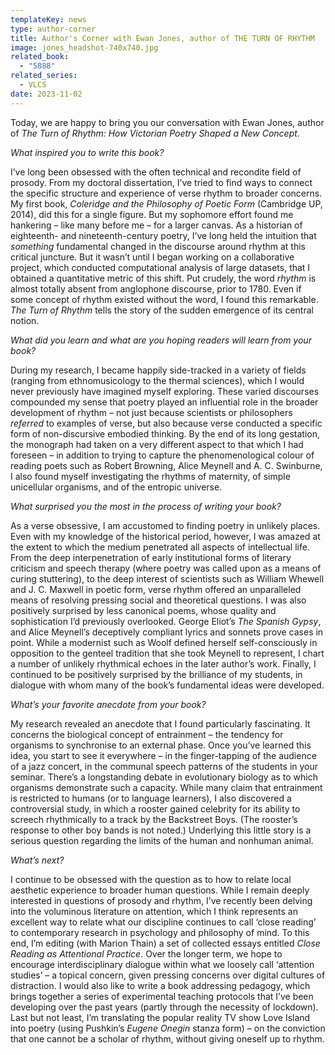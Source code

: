 ```yaml
---
templateKey: news
type: author-corner
title: Author's Corner with Ewan Jones, author of THE TURN OF RHYTHM
image: jones_headshot-740x740.jpg
related_book:
  - "5888"
related_series:
  - VLCS
date: 2023-11-02
---
```

Today, we are happy to bring you our conversation with Ewan Jones, author of *The Turn of Rhythm: How Victorian Poetry Shaped a New Concept*.

*What inspired you to write this book?* 

I’ve long been obsessed with the often technical and recondite field of prosody. From my doctoral dissertation, I’ve tried to find ways to connect the specific structure and experience of verse rhythm to broader concerns. My first book, *Coleridge and the Philosophy of Poetic Form* (Cambridge UP, 2014), did this for a single figure. But my sophomore effort found me hankering – like many before me – for a larger canvas. As a historian of eighteenth- and nineteenth-century poetry, I’ve long held the intuition that *something* fundamental changed in the discourse around rhythm at this critical juncture. But it wasn’t until I began working on a collaborative project, which conducted computational analysis of large datasets, that I obtained a quantitative metric of this shift. Put crudely, the word *rhythm* is almost totally absent from anglophone discourse, prior to 1780. Even if some concept of rhythm existed without the word, I found this remarkable. *The Turn of Rhythm* tells the story of the sudden emergence of its central notion. 

*What did you learn and what are you hoping readers will learn from your book?* 

During my research, I became happily side-tracked in a variety of fields (ranging from ethnomusicology to the thermal sciences), which I would never previously have imagined myself exploring. These varied discourses compounded my sense that poetry played an influential role in the broader development of rhythm – not just because scientists or philosophers *referred* to examples of verse, but also because verse conducted a specific form of non-discursive embodied thinking. By the end of its long gestation, the monograph had taken on a very different aspect to that which I had foreseen – in addition to trying to capture the phenomenological colour of reading poets such as Robert Browning, Alice Meynell and A. C. Swinburne, I also found myself investigating the rhythms of maternity, of simple unicellular organisms, and of the entropic universe.  

*What surprised you the most in the process of writing your book?* 

As a verse obsessive, I am accustomed to finding poetry in unlikely places. Even with my knowledge of the historical period, however, I was amazed at the extent to which the medium penetrated all aspects of intellectual life. From the deep interpenetration of early institutional forms of literary criticism and speech therapy (where poetry was called upon as a means of curing stuttering), to the deep interest of scientists such as William Whewell and J. C. Maxwell in poetic form, verse rhythm offered an unparalleled means of resolving pressing social and theoretical questions. I was also positively surprised by less canonical poems, whose quality and sophistication I’d previously overlooked. George Eliot’s *The Spanish Gypsy*, and Alice Meynell’s deceptively compliant lyrics and sonnets prove cases in point. While a modernist such as Woolf defined herself self-consciously in opposition to the genteel tradition that she took Meynell to represent, I chart a number of unlikely rhythmical echoes in the later author’s work. Finally, I continued to be positively surprised by the brilliance of my students, in dialogue with whom many of the book’s fundamental ideas were developed. 

*What’s your favorite anecdote from your book?*

My research revealed an anecdote that I found particularly fascinating. It concerns the biological concept of entrainment – the tendency for organisms to synchronise to an external phase. Once you’ve learned this idea, you start to see it everywhere – in the finger-tapping of the audience of a jazz concert, in the communal speech patterns of the students in your seminar. There’s a longstanding debate in evolutionary biology as to which organisms demonstrate such a capacity. While many claim that entrainment is restricted to humans (or to language learners), I also discovered a controversial study, in which a rooster gained celebrity for its ability to screech rhythmically to a track by the Backstreet Boys. (The rooster’s response to other boy bands is not noted.) Underlying this little story is a serious question regarding the limits of the human and nonhuman animal. 

*What’s next?* 

I continue to be obsessed with the question as to how to relate local aesthetic experience to broader human questions. While I remain deeply interested in questions of prosody and rhythm, I’ve recently been delving into the voluminous literature on attention, which I think represents an excellent way to relate what our discipline continues to call ‘close reading’ to contemporary research in psychology and philosophy of mind. To this end, I’m editing (with Marion Thain) a set of collected essays entitled *Close Reading as Attentional Practice*. Over the longer term, we hope to encourage interdisciplinary dialogue within what we loosely call ‘attention studies’ – a topical concern, given pressing concerns over digital cultures of distraction. I would also like to write a book addressing pedagogy, which brings together a series of experimental teaching protocols that I’ve been developing over the past years (partly through the necessity of lockdown). Last but not least, I’m translating the popular reality TV show Love Island into poetry (using Pushkin’s *Eugene Onegin* stanza form) – on the conviction that one cannot be a scholar of rhythm, without giving oneself up to rhythm.